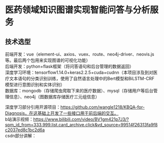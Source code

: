 # 医药领域知识图谱实现智能问答与分析服务

## 技术选型
前端开发：vue（element-ui、axios、vuex、route、neo4j-driver、neovis.js等。最后两个包用来实现图谱的可视化功能）<br>
后端开发：python+flask框架（将问答语句和后台管理的数据返回）<br>
深度学习环境：tensorflow1.14.0+keras2.2.5+cuda+cudnn（本项目涉及到对医疗文本语句的分类识别训练，使用了自然语言处理中的Bert模型和BiLSTM-CRF模型进行意图识别和实体识别）<br>
数据库：mongodb（存储爬虫爬取下来的医疗数据）、mysql（存储用户等后台管理信息）、neo4j（图数据库存储医疗三元组信息）<br>

深度学习部分引用开源项目：https://github.com/wangle1218/KBQA-for-Diagnosis，在这基础上开发了一些接口用于前后端的交互。<br>
b站演示视频：https://www.bilibili.com/video/BV1gm421p7J3/?spm_id_from=333.999.list.card_archive.click&vd_source=99514f26313fa9f8c2037ed8c1bc2d6a<br>
csdn部分讲解：

